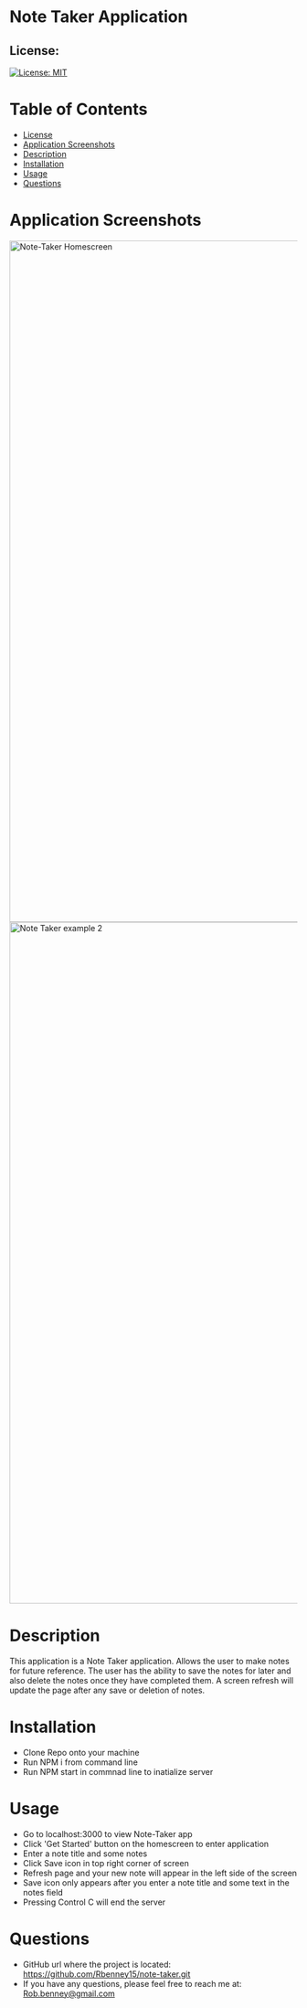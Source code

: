 # Note Taker Application

## License:
[![License: MIT](https://img.shields.io/badge/License-MIT-yellow.svg)](https://opensource.org/licenses/MIT)

# Table of Contents
* [License](#license)
* [Application Screenshots](#application-screenshots)
* [Description](#description)
* [Installation](#installation)
* [Usage](#usage)
* [Questions](#questions)

# Application Screenshots
<img width="1193" alt="Note-Taker Homescreen" src="https://user-images.githubusercontent.com/98703735/167257992-92485f13-d089-4a5a-9244-d0deb5e15690.png">
<img width="1193" alt="Note Taker example 2" src="https://user-images.githubusercontent.com/98703735/167258011-feb78e67-a347-44f5-a5a5-2a79cca68374.png">

# Description
This application is a Note Taker application. Allows the user to make notes for future reference. The user has the ability to save the notes for later and also delete the notes once they have completed them. A screen refresh will update the page after any save or deletion of notes. 

# Installation
* Clone Repo onto your machine
* Run NPM i from command line
* Run NPM start in commnad line to inatialize server

# Usage
* Go to localhost:3000 to view Note-Taker app
* Click 'Get Started' button on the homescreen to enter application
* Enter a note title and some notes
* Click Save icon in top right corner of screen
* Refresh page and your new note will appear in the left side of the screen
* Save icon only appears after you enter a note title and some text in the notes field
* Pressing Control C will end the server

# Questions
* GitHub url where the project is located: https://github.com/Rbenney15/note-taker.git
* If you have any questions, please feel free to reach me at: Rob.benney@gmail.com
